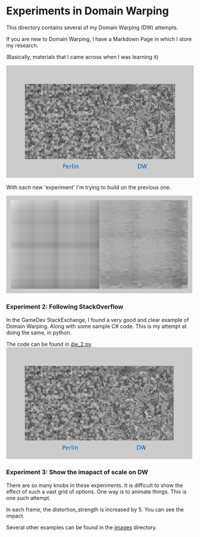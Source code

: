 # Experiments in Domain Warping

This directory contains several of my Domain Warping (DW) attempts.

If you are new to Domain Warping, I have a Markdown Page in which I store my research. 

(Basically, materials that I came across when I was learning it)

<img src="images/expt2_perlin_v_dw.png">

With each new 'experiment' I'm trying to build on the previous one.

<img src="images/expt1_perlin_v_dw.png" width="500">

### Experiment 2: Following StackOverflow

In the GameDev StackExchange, I found a very good and clear example of Domain Warping.
Along with some sample C# code. This is my attempt at doing the same, in python.

The code can be found in [dw_2.py](dw_2.py).
<img src="images/expt2_perlin_v_dw.png" width="500">

### Experiment 3: Show the imapact of scale on DW

There are so many knobs in these experiments. It is difficult to show the effect of such a vast grid of options. One way is to animate things. This is one such attempt.

In each frame, the distortion_strength is increased by 5.
You can see the impact.


Several other examples can be found in the [images](images/) directory.

